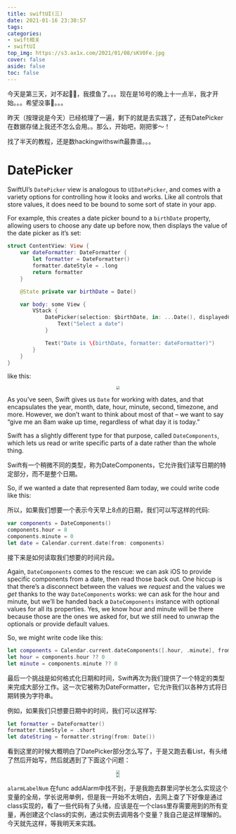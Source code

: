 ```yaml
---
title: swiftUI(三)
date: 2021-01-16 23:30:57
tags:
categories:
- swift相关
- swiftUI
top_img: https://s3.ax1x.com/2021/01/08/sKV0Fe.jpg
cover: false
aside: false
toc: false
---
```


今天是第三天，对不起🧎‍♀️，我摸鱼了。。。现在是16号的晚上十一点半，我才开始。。。希望没事🙏。。。

昨天（按理说是今天）已经梳理了一遍，剩下的就是去实践了，还有DatePicker在数据存储上我还不怎么会用。。那么，开始吧，刚把爹～！

找了半天的教程，还是数hackingwithswift最靠谱。。。

# DatePicker

SwiftUI’s `DatePicker` view is analogous to `UIDatePicker`, and comes with a variety options for controlling how it looks and works. Like all controls that store values, it does need to be bound to some sort of state in your app.

For example, this creates a date picker bound to a `birthDate` property, allowing users to choose any date up before now, then displays the value of the date picker as it’s set:

```swift
struct ContentView: View {
    var dateFormatter: DateFormatter {
        let formatter = DateFormatter()
        formatter.dateStyle = .long
        return formatter
    }

    @State private var birthDate = Date()

    var body: some View {
        VStack {
            DatePicker(selection: $birthDate, in: ...Date(), displayedComponents: .date) {
                Text("Select a date")
            }

            Text("Date is \(birthDate, formatter: dateFormatter)")
        }
    }
}
```

like this:

<center><img src="https://s3.ax1x.com/2021/01/16/srwIje.png" style="zoom: 50%;" /></center> 

As you’ve seen, Swift gives us `Date` for working with dates, and that encapsulates the year, month, date, hour, minute, second, timezone, and more. However, we don’t want to think about most of that – we want to say “give me an 8am wake up time, regardless of what day it is today.”

Swift has a slightly different type for that purpose, called `DateComponents`, which lets us read or write specific parts of a date rather than the whole thing.

Swift有一个稍微不同的类型，称为DateComponents，它允许我们读写日期的特定部分，而不是整个日期。

So, if we wanted a date that represented 8am today, we could write code like this:

所以，如果我们想要一个表示今天早上8点的日期，我们可以写这样的代码:

```swift
var components = DateComponents()
components.hour = 8
components.minute = 0
let date = Calendar.current.date(from: components)
```

接下来是如何读取我们想要的时间片段。

Again, `DateComponents` comes to the rescue: we can ask iOS to provide specific components from a date, then read those back out. One hiccup is that there’s a disconnect between the values we *request* and the values we *get* thanks to the way `DateComponents` works: we can ask for the hour and minute, but we’ll be handed back a `DateComponents` instance with optional values for all its properties. Yes, we know hour and minute will be there because those are the ones we asked for, but we still need to unwrap the optionals or provide default values.

So, we might write code like this:

```swift
let components = Calendar.current.dateComponents([.hour, .minute], from: someDate)
let hour = components.hour ?? 0
let minute = components.minute ?? 0
```

最后一个挑战是如何格式化日期和时间，Swift再次为我们提供了一个特定的类型来完成大部分工作。这一次它被称为DateFormatter，它允许我们以各种方式将日期转换为字符串。

例如，如果我们只想要日期中的时间，我们可以这样写:

```swift
let formatter = DateFormatter()
formatter.timeStyle = .short
let dateString = formatter.string(from: Date())
```

看到这里的时候大概明白了DatePicker部分怎么写了，于是又跑去看List，有头绪了然后开始写，然后就遇到了下面这个问题：

<center><img src="https://s3.ax1x.com/2021/01/17/sr6aqS.png" style="zoom: 50%;" /></center> 

<center><img src="https://s3.ax1x.com/2021/01/17/sr60aQ.png" style="zoom: 50%;" /></center> 

`alarmLabelNum` 在func addAlarm中找不到，于是我跑去群里问学长怎么实现这个变量的全局，学长说用单例，但是我一开始不太明白，去网上查了下好像是通过class实现的，看了一些代码有了头绪，应该是在一个class里存需要用到的所有变量，再创建这个class的实例，通过实例去调用各个变量？我自己是这样理解的。今天就先这样，等我明天来实践。